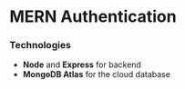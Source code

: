 # MERN Authentication

### Technologies
* **Node** and **Express** for backend
* **MongoDB Atlas** for the cloud database 
